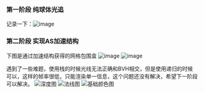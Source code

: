 ### 第一阶段 纯球体光追

记录一下：![image](./img/1.png)

### 第二阶段 实现AS加速结构

下图是通过加速结构获得的网格包围盒
![image](./img/2.png)
![image](./img/3.png)

遇到了一些难题，使用栈的时候光线无法正确和BVH相交，但是使用递归的时候可以，这样的帧率很低，只能渲染单一信息，这个问题还没有解决，希望下一阶段可以解决。
![深度图](./img/4.png)
![法线图](./img/5.png)
![基础颜色图](./img/6.png)